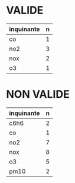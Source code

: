 
# VALIDE

|inquinante |  n|
|:----------|--:|
|co         |  1|
|no2        |  3|
|nox        |  2|
|o3         |  1|

# NON VALIDE

|inquinante |  n|
|:----------|--:|
|c6h6       |  2|
|co         |  1|
|no2        |  7|
|nox        |  8|
|o3         |  5|
|pm10       |  2|

